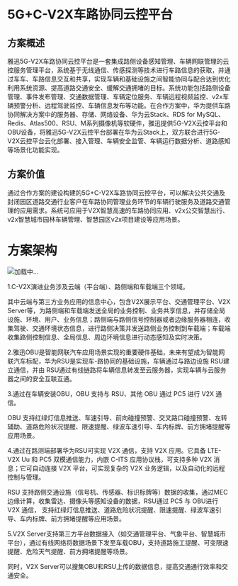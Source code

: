 # 5G+C-V2X车路协同云控平台

## 方案概述              

雅迅5G-V2X车路协同云控平台是一套集成路侧设备感知管理、车辆网联管理的云控服务管理平台，系统基于无线通信、传感探测等技术进行车路信息的获取，并通过车车、车路信息交互和共享，实现车辆和基础设施之间智能协同与配合达到优化利用系统资源、提高道路交通安全、缓解交通拥堵的目标。系统功能包括路侧设备管理、事件发布管理、交通数据管理、车辆定位服务、车辆远程视频监控、v2x车辆预警分析、远程驾驶监控、车辆信息发布等功能。在合作方案中，华为提供车路协同解决方案中的服务器、存储、网络设备、华为云Stack、RDS for  MySQL、Redis、Atlas500、RSU、M系列摄像机等软硬件，雅迅提供5G-V2X云控平台和OBU设备，将雅迅5G-V2X云控平台部署在华为云Stack上，双方联合进行5G-V2X云控平台云化部署、接入管理、车辆安全监管、车辆运行数据分析、道路感知等场景化功能实现。

## 方案价值

通过合作方案的建设构建的5G+C-V2X车路协同云控平台，可以解决公共交通及封闭园区道路交通行业客户在车路协同管理业务环节的车辆行驶服务及道路交通管理的应用需求。系统可应用于V2X智慧高速的车路协同应用、v2x公交智慧出行、v2x智慧城市园林车辆管理、智慧园区v2x项目建设等应用场景。

# 方案架构

![加载中...](https://partner.huawei.com/ePartner/apigateway/com.huawei.channelsales.echannel.echannel2.0:ePartner_service/ePartner/service/services/portal/v1/docHand/download?eDocId=R5S1073D0031101722020080311011220681810)

1.C-V2X演进业务涉及云端（平台端）、路侧端和车载端三个领域。

其中云端与第三方业务应用的信息中心，包含V2X展示平台、交通管理平台、V2X  Server等，为路侧端和车载端发送全局的业务控制、业务共享信息，并存储全局设施、环境、用户、业务信息；路侧端与路侧信号控制器或者边缘服务器相连，收集驾驶、交通环境状态信息，进行路侧决策并发送路侧业务控制到车载端；车载端收集路侧控制信息、全局信息、周边环境信息进行动态感知及实时决策。

2.雅迅OBU是智能网联汽车应用场景实现的重要硬件基础，未来有望成为智能网联汽车标配，华为RSU是实现车-路协同的基础设施，车辆通过与路边设施 RSU建立通信，并由 RSU通过有线链路将车辆信息转发至云服务器，实现车辆与云服务器之间的安全互联互通。

3.通过在车辆安装OBU，OBU 支持与 RSU、其他 OBU 通过 PC5 进行 V2X 通信。

OBU 支持红绿灯信息推送、车速引导、前向碰撞预警、交叉路口碰撞预警、左转辅助、道路危险状况提醒、限速提醒、绿波车速引导、车内标牌、前方拥堵提醒等应用场景。

4.通过在路测端部署华为RSU可实现 V2X 通信，支持 V2X 应用。它具备 LTE-V2X Uu 和 PC5 双模通信能力，内嵌 C-ITS 应用协议栈，可支持多种 V2X  消息；它可自动连接 V2X 平台，可实现复杂的 V2X 业务逻辑，以及自动化的远程控制与管理。

RSU  支持路侧交通设施（信号机、传感器、标识标牌等）数据的收集，通过MEC边缘计算，收集雷达、摄像头等感知设备的数据，RSU通过 PC5 与  OBU进行 V2X 通信， 支持红绿灯信息推送、道路危险状况提醒、限速提醒、绿波车速引导、车内标牌、前方拥堵提醒等应用场景。

5.V2X  Server支持第三方平台数据接入（如交通管理平台、气象平台、智慧城市平台），通过有线网络将数据场景下发至车载OBU，支持道路施工提醒、可变限速提醒、危险天气提醒、前方拥堵提醒等场景。

同时，V2X Server可以搜集OBU和RSU上传的数据信息，提高交通通行效率和交通安全。